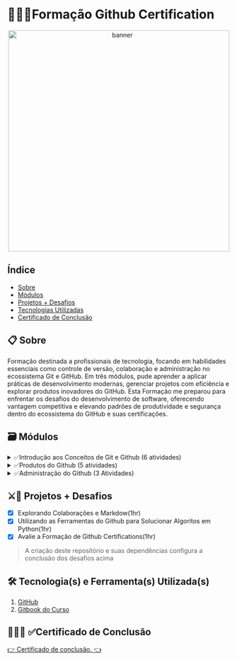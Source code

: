 # 👨🏾‍💻Formação Github Certification
<p align="center">
  <a href="https://web.dio.me/track/formacao-github-certification" target="_blank">
    <img align="center" src="https://hermes.dio.me/tracks/972297dc-4357-4af4-abea-89a38853a949.png" alt="banner" width="500"/>
  </a>
</p>

## Índice
- <a href="#sobre">Sobre</a>
- <a href="#modulos">Módulos</a>
- <a href="#projetos">Projetos + Desafios</a>
- <a href="#tecnologias">Tecnologias Utilizadas</a>
- <a href="#certificado">Certificado de Conclusão</a>

<h2 id="sobre">📋 Sobre</h2>
<div>
 <p>Formação destinada a profissionais de tecnologia, focando em habilidades essenciais como controle de versão, colaboração e administração no ecossistema Git e GitHub. Em três módulos, pude aprender a aplicar práticas de desenvolvimento modernas, gerenciar projetos com eficiência e explorar produtos inovadores do GitHub. Esta Formação me preparou para enfrentar os desafios do desenvolvimento de software, oferecendo vantagem competitiva e elevando padrões de produtividade e segurança dentro do ecossistema do GitHub e suas certificações.</p>
 
</di>

<h2 id="modulos">🗃 Módulos</h2>
<details>
  <summary>✅Introdução aos Conceitos de Git e Github (6 atividades)</summary>
 
   -  [x] Príncipios do Git e Github(1hr)
   -  [x] Autenticações(1hr)
   -  [x] Colaboração no Github(1hr)
   -  [x] Formatação com Markdown(1hr)
   -  [x] Explorando Colaboração e Markdown(1hr)
   -  [x] Desafios de Código - Formação Github Certification(1hr)
  
</details>
<details>
  <summary>✅Produtos do Github (5 atividades)</summary>
 
   -  [x] Sobre Contas e Ferramentas(1hr)
   -  [x] Gerenciando Seu Trabalho Com Github Projects(1hrs)
   -  [x] Github Copilot(1rhs)
   -  [x] Github Codespace(1hrs)
   -  [x] Utilizando as Ferramentas do Github para Solucionar Algoritmos em Python(1hr)
  
</details>
<details>
 <summary>✅Administração do Github (3 Atividades)</summary>

  -  [x] Conhecendo a Administração do Github(1hrs)
  -  [x] Utilizando Recuros do Github em um Projeto Open Source(1hrs)
  -  [x] Avalie a Formação de Github Certifications(1hrs)
         
</details>

<h2 id="projetos">⚔🎯 Projetos + Desafios</h2> 


  -  [x] Explorando Colaborações e Markdow(1hr)
  -  [x] Utilizando as Ferramentas do Github para Solucionar Algoritos em Python(1hr)
  -  [x] Avalie a Formação de Github Certifications(1hr)

> A criação deste reposítório e suas dependências configura a conclusão dos desafios acima    


<h2 id="tecnologias">🛠 Tecnologia(s) e Ferramenta(s) Utilizada(s)</h2>

1. <a href="https://github.com/" target="_blank">GitHub</a>
2. <a href="https://aline-antunes.gitbook.io/formacao-fundamentos-github" target="_blank">Gitbook do Curso</a>



<h2 id="certificado">👨🏾‍🎓 ✅Certificado de Conclusão</h2>

<a href="https://www.dio.me/certificate/65KQG2BD" target="_blank">	👉 Certificado de conclusão. 👈 </a>

